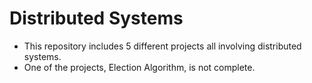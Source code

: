 # Distributed Systems
* This repository includes 5 different projects all involving distributed systems. </br>
* One of the projects, Election Algorithm, is not complete. </br>
